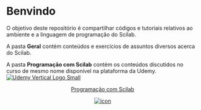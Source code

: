 # Benvindo
 O objetivo deste repositório é compartilhar códigos e tutoriais relativos ao ambiente e a linguagem de programação do Scilab.
 <p>A pasta <b>Geral</b> contém conteúdos e exercícios de assuntos diversos acerca do Scilab.
<p>A pasta <b>Programação com Scilab</b> contém os conteúdos discutidos no curso de mesmo nome disponível na plataforma da Udemy.
	<a target='new' href="https://click.linksynergy.com/fs-bin/click?id=MaufOVPBmz4&offerid=507388.2409&subid=0&type=4"><IMG border="0"   alt="Udemy Vertical Logo Small" src="https://ad.linksynergy.com/fs-bin/show?id=MaufOVPBmz4&bids=507388.2409&subid=0&type=4&gridnum=0"></a>
 <center><a href="https://www.udemy.com/course/aprenda-programacao-de-computadores-com-o-scilab/?referralCode=66378AFA4F4448BA427F" target="new"><p>
	Programação com Scilab
	</p><img alt="icon" border="0" src="https://img-a.udemycdn.com/course/240x135/757788_5249_19.jpg"></a></center>

